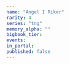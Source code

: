 ```yaml
---
name: "Angel I Riker"
rarity: 4
series: "tng"
memory_alpha: ""
bigbook_tier:
events:
in_portal:
published: false
---
```


